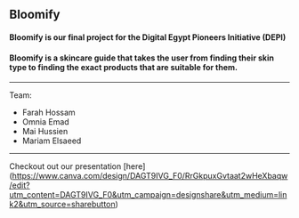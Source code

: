 ## Bloomify
#### Bloomify is our final project for the Digital Egypt Pioneers Initiative (DEPI)
#### Bloomify is a skincare guide that takes the user from finding their skin type to finding the exact products that are suitable for them.

---

Team:
- Farah Hossam
- Omnia Emad
- Mai Hussien
- Mariam Elsaeed
  
---

Checkout out our presentation [here]
(https://www.canva.com/design/DAGT9IVG_F0/RrGkpuxGvtaat2wHeXbaqw/edit?utm_content=DAGT9IVG_F0&utm_campaign=designshare&utm_medium=link2&utm_source=sharebutton)

